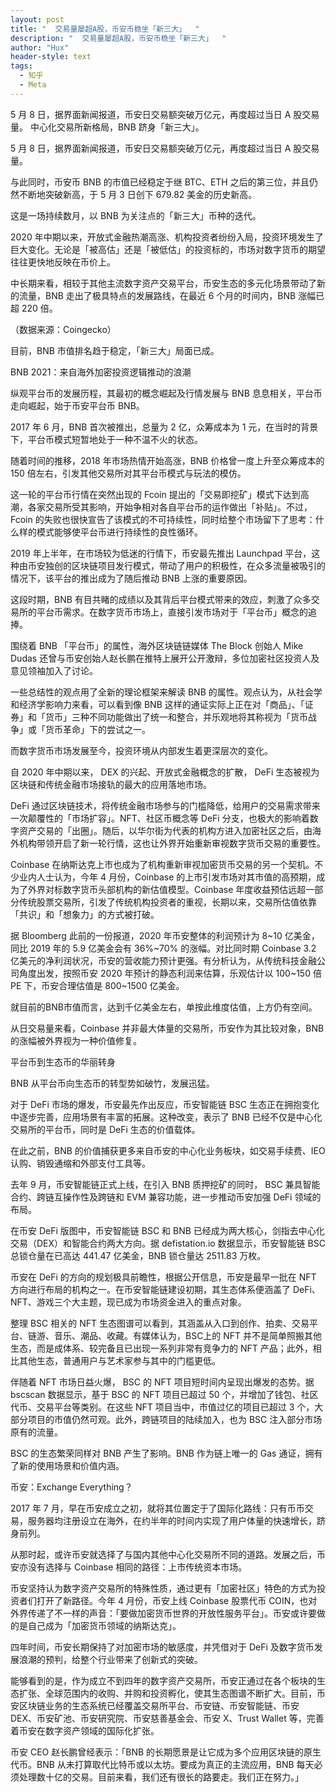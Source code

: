 ```yaml
---
layout: post
title: "  交易量屡超A股，币安币稳坐「新三大」  "
description: "  交易量屡超A股，币安币稳坐「新三大」  "
author: "Hux"
header-style: text
tags:
  - 知乎
  - Meta
---
```

5 月 8 日，据界面新闻报道，币安日交易额突破万亿元，再度超过当日 A 股交易量。
中心化交易所新格局，BNB 跻身「新三大」。

5 月 8 日，据界面新闻报道，币安日交易额突破万亿元，再度超过当日 A 股交易量。 

与此同时，币安币 BNB 的市值已经稳定于继 BTC、ETH 之后的第三位，并且仍然不断地突破新高，于 5 月 3 日创下 679.82 美金的历史新高。 

这是一场持续数月，以 BNB 为关注点的「新三大」币种的迭代。 

2020 年中期以来，开放式金融热潮高涨、机构投资者纷纷入局，投资环境发生了巨大变化。无论是「被高估」还是「被低估」的投资标的，市场对数字货币的期望往往更快地反映在币价上。 

中长期来看，相较于其他主流数字资产交易平台，币安生态的多元化场景带动了新的流量，BNB 走出了极具特点的发展路线，在最近 6 个月的时间内，BNB 涨幅已超 220 倍。

 
（数据来源：Coingecko）

目前，BNB 市值排名趋于稳定，「新三大」局面已成。

BNB 2021：来自海外加密投资逻辑推动的浪潮 

纵观平台币的发展历程，其最初的概念崛起及行情发展与 BNB 息息相关，平台币走向崛起，始于币安平台币 BNB。 

2017 年 6 月，BNB 首次被推出，总量为 2 亿，众筹成本为 1 元，在当时的背景下，平台币模式短暂地处于一种不温不火的状态。 

随着时间的推移，2018 年市场热情开始高涨，BNB 价格曾一度上升至众筹成本的 150 倍左右，引发其他交易所对其平台币模式与玩法的模仿。 

这一轮的平台币行情在突然出现的 Fcoin 提出的「交易即挖矿」模式下达到高潮，各家交易所受其影响，开始争相对各自平台币的运作做出「补贴」。不过，Fcoin 的失败也很快宣告了该模式的不可持续性，同时给整个市场留下了思考：什么样的模式能够使平台币进行持续性的良性循环。

2019 年上半年，在市场较为低迷的行情下，币安最先推出 Launchpad 平台，这种由币安独创的区块链项目发行模式，带动了用户的积极性，在众多流量被吸引的情况下，该平台的推出成为了随后推动 BNB 上涨的重要原因。 

这段时期，BNB 有目共睹的成绩以及其背后平台模式带来的效应，刺激了众多交易所的平台币需求。在数字货币市场上，直接引发市场对于「平台币」概念的追捧。 

围绕着 BNB 「平台币」的属性，海外区块链链媒体 The Block 创始人 Mike Dudas 还曾与币安创始人赵长鹏在推特上展开公开激辩，多位加密社区投资人及意见领袖加入了讨论。 

一些总结性的观点用了全新的理论框架来解读 BNB 的属性。观点认为，从社会学和经济学影响力来看，可以看到像 BNB 这样的通证实际上正在对「商品」、「证券」和「货币」三种不同功能做出了统一和整合，并乐观地将其称视为「货币战争」或「货币革命」下的尝试之一。  

而数字货币市场发展至今，投资环境从内部发生着更深层次的变化。 

自 2020 年中期以来， DEX 的兴起、开放式金融概念的扩散， DeFi 生态被视为区块链和传统金融市场接轨的最大的应用落地市场。 

DeFi 通过区块链技术，将传统金融市场参与的门槛降低，给用户的交易需求带来一次颠覆性的「市场扩容」。NFT、社区币概念等 DeFi 分支，也极大的影响着数字资产交易的「出圈」。随后，以华尔街为代表的机构方进入加密社区之后，由海外机构带领开启了新一轮行情，这也让外界开始重新审视数字货币交易的重要性。 

Coinbase 在纳斯达克上市也成为了机构重新审视加密货币交易的另一个契机。不少业内人士认为，今年 4 月份，Coinbase 的上市引发市场对其市值的高预期，成为了外界对标数字货币头部机构的新估值模型。Coinbase 年度收益预估远超一部分传统股票交易所，引发了传统机构投资者的重视，长期以来，交易所估值依靠「共识」和「想象力」的方式被打破。 

据 Bloomberg 此前的一份报道，2020 年币安整体的利润预计为 8~10 亿美金，同比 2019 年的 5.9 亿美金会有 36%~70% 的涨幅。对比同时期 Coinbase 3.2 亿美元的净利润状况，币安的营收能力预计更强。有分析认为，从传统科技金融公司角度出发，按照币安 2020 年预计的静态利润来估算，乐观估计以 100~150 倍 PE 下，币安合理估值是 800~1500 亿美金。 

就目前的BNB市值而言，达到千亿美金左右，单按此维度估值，上方仍有空间。 

从日交易量来看，Coinbase 并非最大体量的交易所，币安作为其比较对象，BNB 的涨幅被外界视为一种价值修复。

平台币到生态币的华丽转身

BNB 从平台币向生态币的转型势如破竹，发展迅猛。 

对于 DeFi 市场的爆发，币安最先作出反应，币安智能链 BSC 生态正在拥抱变化中逐步完善，应用场景有丰富的拓展。这种改变，表示了 BNB 已经不仅是中心化交易所的平台币，同时是 DeFi 生态的价值载体。 

在此之前，BNB 的价值捕获更多来自币安的中心化业务板块，如交易手续费、IEO 认购、销毁通缩和外部支付工具等。 

去年 9 月，币安智能链正式上线，在引入 BNB 质押挖矿的同时， BSC 兼具智能合约、跨链互操作性及跨链和 EVM 兼容功能，进一步推动币安加强 DeFi 领域的布局。 

在币安 DeFi 版图中，币安智能链 BSC 和 BNB 已经成为两大核心，剑指去中心化交易（DEX）和智能合约两大方向。据 defistation.io 数据显示，币安智能链 BSC 总锁仓量在已高达 441.47 亿美金，BNB 锁仓量达 2511.83 万枚。  

币安在 DeFi 的方向的规划极具前瞻性，根据公开信息，币安是最早一批在 NFT 方向进行布局的机构之一。在币安智能链建设初期，其生态体系便涵盖了 DeFi、NFT、游戏三个大主题，现已成为市场资金进入的重点对象。 

整理 BSC 相关的 NFT 生态图谱可以看到，其涵盖从入口到创作、拍卖、交易平台、链游、音乐、潮品、收藏。有媒体认为，BSC上的 NFT 并不是简单照搬其他生态，而是成体系、较完备且已出现一系列非常有竞争力的 NFT 产品；此外，相比其他生态，普通用户与艺术家参与其中的门槛更低。 

伴随着 NFT 市场日益火爆， BSC 的 NFT 项目短时间内呈现出爆发的态势。据 bscscan 数据显示，基于 BSC 的 NFT 项目已超过 50 个，并增加了钱包、社区代币、交易平台等类别。在这些 NFT 项目当中，市值过亿的项目已超过 3 个，大部分项目的市值仍然可观。此外，跨链项目的陆续加入，也为 BSC 注入部分市场原有的流量。 

BSC 的生态繁荣同样对 BNB 产生了影响。BNB 作为链上唯一的 Gas 通证，拥有了新的使用场景和价值内涵。

币安：Exchange Everything？

2017 年 7 月，早在币安成立之初，就将其位置定于了国际化路线：只有币币交易，服务器均注册设立在海外，在约半年的时间内实现了用户体量的快速增长，跻身前列。 

从那时起，或许币安就选择了与国内其他中心化交易所不同的道路。发展之后，币安亦没有选择与 Coinbase 相同的路径：上市传统资本市场。 

币安坚持认为数字资产交易所的特殊性质，通过更有「加密社区」特色的方式为投资者们打开了新路径。今年 4 月份，币安上线 Coinbase 股票代币 COIN，也对外界传递了不一样的声音：「要做加密货币世界的开放性服务平台」。币安或许要做的是自己成为「加密货币领域的纳斯达克」。 

四年时间，币安长期保持了对加密市场的敏感度，并凭借对于 DeFi 及数字货币发展浪潮的预判，给整个行业带来了创新式的突破。 

能够看到的是，作为成立不到四年的数字资产交易所，币安正通过在各个板块的生态扩张、全球范围内的收购、并购和投资孵化，使其生态图谱不断扩大。目前，币安区块链业务的生态系统已经覆盖交易所平台、币安链、币安智能链、币安 DEX、币安矿池、币安研究院、币安慈善基金会、币安 X、Trust Wallet 等，完善着币安在数字资产领域的国际化扩张。 

币安 CEO 赵长鹏曾经表示：「BNB 的长期愿景是让它成为多个应用区块链的原生代币。BNB 从未打算取代比特币或以太坊。要成为真正的主流应用，BNB 每天必须处理数十亿的交易。目前来看，我们还有很长的路要走。我们正在努力。」 
